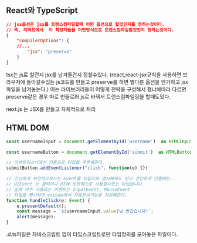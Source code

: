 ## React와 TypeScript
```json
// jsx옵션은 jsx를 트랜스컴파일할때 어떤 옵션으로 할것인지를 정하는것이다.
// 즉, 리액트에서  이 확장자들을 어떤방식으로 트랜스컴파일할것인지 정하는것이다.
{
	"compilerOptions": {
	//...
		"jsx": "preserve"	
	}
}
```
tsx는 js로 할건지 jsx를 남겨둘건지 정할수있다. (react,react-jsx규칙을 사용하면 브라우저에 돌아갈수있는 js코드를 만들고  preserve를  하면 별다른 옵션을 안가하고 jsx파일을 남겨놓는다.)
이는 라이브러리들이  어떻게 전략을 구성해서 했냐에따라 다르면 preserve같은 경우 따로 번들로러 js로 바꿔서 트랜스컴파일링을 할때도있다.

next.js 는 JSX를 만들고 자체적으로 처리

## HTML DOM
```ts
const usernameInput = document.getElementById('username')  as HTMLInputElement; //HTMLElement중에서도 input에해당하는 타입이다.

const usernameButton = document.getElementById('submit')  as HTMLButtonElement; //HTMLElement중에서도 input에해당하는 타입이다.

// 이벤트리스너에선 자동으로 타입을 추론해준다.
submitButton.addEventListener("click", function(e) {})

// 간단하게 보편적으로쓰는 Event를 타입으로 명시해줘도 된다 간단하게 만들떄는..
// UIEvent 는 클릭이나 UI에 보편적으로 사용할수있는 타입입니다.
// 실제 자주 사용되는 이벤트는 InputEvent, MouseEvent
// 타입을 명시하면 vscode에서 자동완성기능을 지원해준다.
function handleClick(e: Event) {
	e.preventDefault();
	const message = `${usernameInput.value}님 반갑습니다!`;
	alert(message);
}
```
.d.ts파일은 자바스크립트 없이 타입스크립트로만 타입정의를 모아놓은 파일이다.